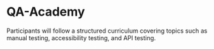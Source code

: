 # QA-Academy
Participants will follow a structured curriculum covering topics such as manual testing, accessibility testing, and API testing.
